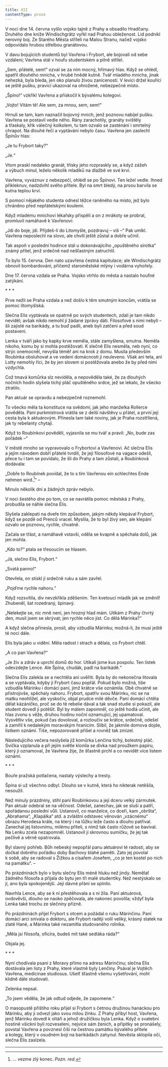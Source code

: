 ```yaml
---
title: XII
contentType: prose
---
```


<section>

V noci dne 14. června vyšlo vojsko tajně z Prahy a obsadilo Hradčany. Druhého dne kníže Windischgrätz vyřkl nad Prahou obleženost. Lid podnikl nerovný boj. Ze Starého Města stříleli na Malou Stranu, načež vojsko odpovídalo hrubou střelbou granátovou.

V davu bojujících studentů byl Vavřena i Frybort, ale bojovali od sebe vzdáleni; Vavřena stál v houfu studentském a pilně střílel.

„Sem, přátelé, sem!“ ozval se za ním mocný, hřímavý hlas. Když se ohlédl, spatřil dlouhého mnicha, v hrubé hnědé kutně. Tvář mladého mnicha, jinak nehezká, byla bleda, jen oko planulo živou zaníceností. V levici držel kouřící se ještě pušku, pravicí ukazoval na ohrožené, nebezpečné místo.

„Špíno!“ vzkřikl Vavřena a přiskočil k bývalému kolegovi.

„Vojto! Vítám tě! Ale sem, za mnou, sem, sem!“

Hrnuli se tam, kam naznačil bojovný mnich, jenž poznovu nabíjel pušku. Vavřena se postavil vedle něho. Rány zarachotily, granáty svištěly a třaskaly, křik válečný kolkolem, tu tam ozvalo se zasténání i smrtelný chrapot. Na dlouhé řeči a vyptávání nebylo času. Vavřena jen zaslechl Špínův hlas:

„Je tu Frybort taky?“

„Je.“

Vtom praskl nedaleko granát, třísky jeho rozpraskly se, a když zážeh a výbuch minul, leželo několik mladíků na dlažbě ve své krvi.

Vavřena, vyváznuv z nebezpečí, ohlédl se po Špínovi. Ten ležel vedle. Ihned přikleknuv, nadzdvihl svého přítele. Byl na smrt bledý, na prsou barvila se kutna teplou krví.

S pomocí nějakého studenta odnesl těžce raněného na místo, jež bylo chráněno před nepřátelskými koulemi.

Když mladému mnichovi lékařsky přispěli a on z mrákoty se probral, promluvil namáhavě k Vavřenovi:

„Jdi do boje, jdi. Přijdeš-li do Litomyšle, pozdravuj – víš –“ Pak umlkl. Vavřena neposlechl na slovo, ale chvíli ještě zůstal a dobře učinil.

Tak aspoň v poslední hodince stál u dokonávajícího „opuštěného sirotka“ známý přítel, jenž srdečně nad nešťastným zatruchlil.

To bylo 15. června. Den nato uzavřena čestná kapitulace; ale Windischgrätz obnovil bombardování, přičemž staroměstské mlýny i vodárna vyhořely.

Dne 17. června vzdala se Praha. Vojsko vtrhlo do města a nastalo houfné zatýkání.

\* \* \*

Prve nežli se Praha vzdala a než došlo k těm smutným koncům, vrátila se pomoc litomyšlská.

Slečna Elis vyptávala se opatrně po svých studentech, zdali je tam nikdo neviděl; avšak nikdo nemohl jí žádané zprávy dáti. Filosofové s nimi nebyli – šli zajisté na barikády, a tu buď padli, aneb byli zatčeni a před soud postaveni.

Lenka v tváři jako by kapky krve neměla, stále zamyšlena, smutna. Neměla nikoho, komu by si mohla postěžovati. K slečně Elis nesměla, neb nyní, co strýc onemocněl, nevyšla téměř ani na krok z domu. Musila především Roubínka obsluhovat a ve vedení domácnosti jí neuleveno. Však ani teta, ani Lotty nemohly říci, že by jen slovem si postěžovala anebo že by před nimi vzdychla.

Což tmavá komůrka slz neviděla, a nepověděla také, že za dlouhých nočních hodin slyšela tichý pláč opuštěného srdce, jež se lekalo, že všecko ztratilo.

Pan aktuár se opravdu a nebezpečně roznemohl.

To všecko měla ta konstituce na svědomí, jak jeho manželka Rollerce pověděla. Paní purkmistrová vrátila se z delší návštěvy u přátel, a první její cesta byla k aktuárovým. Přinesla tam také noviny, jak je Praha rozstřílená, jak ty rebelanty chytají.

Když to Roubínkovi pověděli, vyjasnila se mu tvář a pravil: „No, bude zas pořádek –“

V městě mnoho se vypravovalo o Frybortovi a Vavřenovi. Ač slečna Elis a jejím návodem dobří přátelé tvrdili, že její filosofové na vagace odešli, přece tu i tam se povídalo, že šli do Prahy a tam zůstali, a Roubínková dodávala:

„Dobře to Roubínek povídal, že to s tím Vavřenou ein schlechtes Ende nehmen wird.[^25]“ –

Minulo několik dní a žádných zpráv nebylo.

V noci šestého dne po tom, co se navrátila pomoc městská z Prahy, probudila se náhle slečna Elis.

Slyšela zaklepati na dveře tím způsobem, jakým někdy klepával Frybort, když se pozdě od Prenců vracel. Myslila, že to byl živý sen, ale klepání ozvalo se poznovu, rychle, chvatně.

Začala se třást, a namáhavě vstavši, oděla se kvapně a spěchala dolů, jak jen mohla.

„Kdo to?“ ptala se třesoucím se hlasem.

„Já, slečno Elis, Frybort.“

„Svatá panno!“

Otevřela, on stiskl jí srdečně ruku a sám zavřel.

„Pojďme rychle nahoru.“

Když rozsvítila, div nevzkřikla zděšením. Ten kvetoucí mladík jak se změnil! Zhubeněl, šat rozedraný, špinavý.

„Nelekejte se, nic mně není, jen hrozný hlad mám. Utíkám z Prahy čtvrtý den, musil jsem se skrývat; jen rychle něco jíst. Co dělá Márinka?“

A když slečna přinesla, prosil, aby vzbudila Márinku; možná-li, že musí ještě té noci dále.

Elis byla jako u vidění. Měla radost i strach a dělala, co Frybort chtěl.

„A co pan Vavřena?“

„Je živ a zdráv a uprchl domů do hor. Utíkali jsme kus pospolu. Ten lístek odevzdejte Lence. Ale Špína, chudák, padl na barikádě.“

Slečna Elis zalekla se a nechtěla ani uvěřiti. Byla by do nekonečna litovala a se vyptávala, kdyby jí Frybort času popřál. Pokud bylo možná, tiše vzbudila Márinku i domácí paní, jimž krátce vše oznámila. Obě chvatně se přistrojivše, spěchaly nahoru. Frybort, spatřiv svou Márinku, nic se na matku neohlížel, ale vyskočiv, objal prudce milé děvče. Paní domácí chtěla dělat kázáníčko, proč se do té rebelie dával a tak snad studie si pokazil, ale student dovedl ji potěšit. Byl by málem zapomněl, co ještě hodlá učinit, ale hlas zvonu s věže, druhou hodinu noční oznamující, jej upamatoval. Vysvětliv vše, pokud čas dovoloval, a rozloučiv se krátce, srdečně, odešel a zamířil k nedalekým moravským hranicím. Slíbil, že jakmile domova dojde, lístkem oznámí. Tiše, nepozorovaně přišel a rovněž tak zmizel.

Následujícího večera neslyšela již komůrka Lenčina tichý, bolestný pláč. Svíčka vzplanula a při jejím světle klonila se dívka nad proužkem papíru, který jí oznamoval, že Vavřena žije, že šťastně prchl a co nevidět více listem oznámí.

\* \* \*

Bouře pražská potlačena, nastaly výslechy a tresty.

Špína si už všechno odbyl. Dlouho se v kutně, která ho nikterak netěšila, nesoužil.

Než minuly prázdniny, stihl paní Roubínkovou a její dceru velký zármutek. Pan aktuár odebral se na věčnost. Odešel, zanechav, jak se sluší a patří, spořádanou poslední vůli. Ustanovil, co manželce, co dceři, kam „obršta“, „Abrahama“, „Klapálka“ atd. a zvláštní odstavec věnován „vzácnému“ obrazu Herodesa krále, na který i na lůžku leže často a dlouho patříval. Zanechal jej listovnímu, milému příteli, s nímž tak často růžově se bavíval. Na Lenku zcela nezapomněl. Ustanovil jí skrovnou sumičku, že jej tak pečlivě a věrně opatrovala.

Byl slavný pohřeb. Bůh nebeský nepopřál panu aktuárovi té radosti, aby se dočkal dobrého pořádku doby Bachovy blahé paměti. Zato jej povolal k sobě, aby se radoval s Žižkou a císařem Josefem, „co je ten kostel po nich na památku“. –

Po prázdninách bylo v bytu slečny Elis méně hluku než jindy. Nemělať žádného filosofa a přijala do bytu jen tři malé studentíky. Než nestýskalo se jí, ano byla spokojenější. Její dávné přání se splnilo.

Navrhla Lence, aby se k ní přestěhovala a s ní žila. Paní aktuárová, ovdověvši, dlouho se naoko zpěčovala, ale nakonec povolila; vždyť byla Lenka také trochu ze slečniny přízně.

Po prázdninách přijel Frybort s otcem a požádal o ruku Márin­činu. Paní domácí arci snívala o doktoru, ale Frybort raději volil veliký, krásný statek na zlaté Hané, a Márinka také nezamítla studovaného rolníka.

„Měla jsi filosofa, oficíra, budeš mít také sedláka ráda?“

Objala jej.

\* \* \*

Nyní chodívala psaní z Moravy přímo na adresu Márinčinu; slečna Elis dostávala jen listy z Prahy, které vlastně byly Lenčiny. Psával je Vojtěch Vavřena, medicinae studiosus. Ušelť šťastně všemu vyšetřování, mohl klidně dále studovati.

Zelenka nepsal.

„To jsem věděla, že jak odtud odjede, že zapomene.“

O masopustě příštího roku přijel si Frybort s četnou družinou hanáckou pro Márinku, aby ji odvezl jako svou milou žínku. Z Prahy přibyl host, Vavřena, jenž Márinku dovedl k oltáři a jehož družičkou byla Lenka. Když o svatební hostině všickni byli rozveseleni, nejvíce sám ženich, a přípitky se pronášely, povstal Vavřena a povznesl číši na čestnou památku bývalého přítele a kolegy, který v osudném boji na barikádách zahynul. Nevěsta sklopila oči, slečna Elis zaslzela.

* * *

[^25]: … vezme zlý konec. _Pozn. red._

</section>
